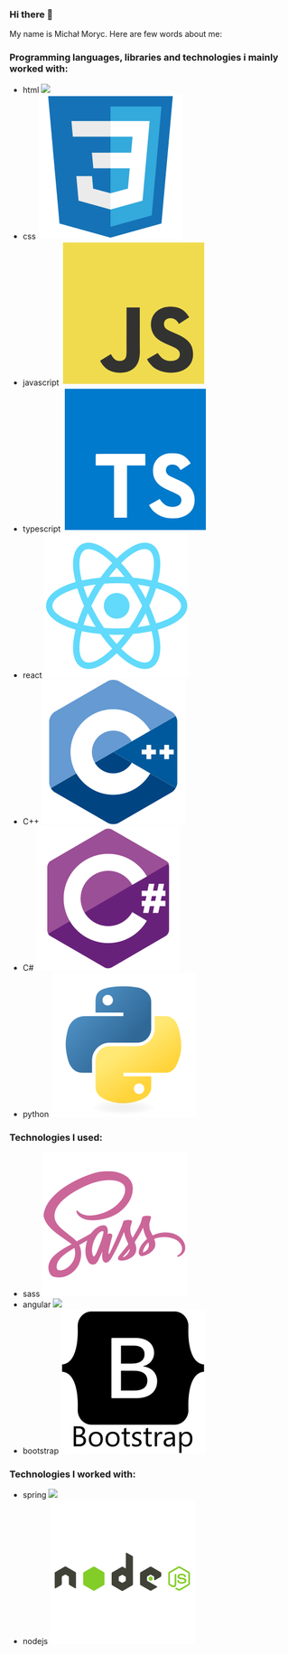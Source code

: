 ### Hi there 👋
My name is Michał Moryc. Here are few words about me:
<h3 align="left">Programming languages, libraries and technologies i mainly worked with:</h3>
<ul>
    <li>html <img src="devicon/master/icons/html5/html5-original.svg" width="30"/></div></li>
    <li>css <img src="https://raw.githubusercontent.com/devicons/devicon/master/icons/css3/css3-original.svg"/></div></li>
    <li>javascript <img src="https://raw.githubusercontent.com/devicons/devicon/master/icons/javascript/javascript-original.svg"/></div></li>
    <li>typescript <img src="https://raw.githubusercontent.com/devicons/devicon/master/icons/typescript/typescript-original.svg"/></div></li>
    <li>react <img src="https://raw.githubusercontent.com/devicons/devicon/master/icons/react/react-original.svg"/></div></li>
    <li>C++ <img src="https://raw.githubusercontent.com/devicons/devicon/master/icons/cplusplus/cplusplus-original.svg"/></div></li>
    <li>C# <img src="https://raw.githubusercontent.com/devicons/devicon/master/icons/csharp/csharp-original.svg"/></div></li>
    <li>python <img src="https://raw.githubusercontent.com/devicons/devicon/master/icons/python/python-original.svg"/></div></li>              
</ul>   
<h3 align="left">Technologies I used:</h3>
<ul>
    <li>sass <img src="https://raw.githubusercontent.com/devicons/devicon/master/icons/sass/sass-original.svg"/></div></li>
    <li>angular  <img src="https://angular.io/assets/images/logos/angular/angular.svg"/></div></li>
    <li>bootstrap <img src="https://raw.githubusercontent.com/devicons/devicon/master/icons/bootstrap/bootstrap-plain-wordmark.svg"/></div></li>
</ul>
<h3 align="left">Technologies I worked with:</h3>
<ul>
    <li><div class="container">spring <img src="https://www.vectorlogo.zone/logos/springio/springio-icon.svg"/></div></li>
    <li><div class="container">nodejs  <img src="https://raw.githubusercontent.com/devicons/devicon/master/icons/nodejs/nodejs-original-wordmark.svg"/></div></li>
</ul>
</div>
